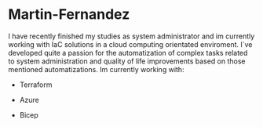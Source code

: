# Martin-Fernandez
 I have recently finished my studies as system administrator and im currently working with IaC solutions in a cloud computing orientated enviroment. I´ve developed 
 quite a passion for the automatization of complex tasks related to system administration and quality of life improvements based on those mentioned automatizations. 
 Im currently working with: 

- Terraform

- Azure

- Bicep
